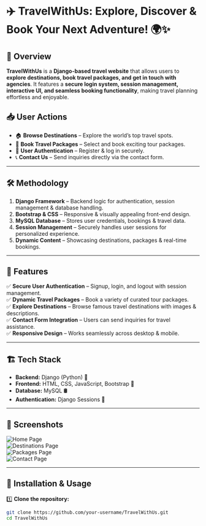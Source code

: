 # ✈️ TravelWithUs: Explore, Discover & Book Your Next Adventure! 🌍✨  

## 🚀 Overview  
**TravelWithUs** is a **Django-based travel website** that allows users to **explore destinations, book travel packages, and get in touch with agencies**. It features a **secure login system, session management, interactive UI, and seamless booking functionality**, making travel planning effortless and enjoyable.  

## 📥 User Actions  
- 🏠 **Browse Destinations** – Explore the world’s top travel spots.  
- 🎫 **Book Travel Packages** – Select and book exciting tour packages.  
- 🔐 **User Authentication** – Register & log in securely.  
- 📞 **Contact Us** – Send inquiries directly via the contact form.  

---

## 🛠️ Methodology  
1. **Django Framework** – Backend logic for authentication, session management & database handling.  
2. **Bootstrap & CSS** – Responsive & visually appealing front-end design.  
3. **MySQL Database** – Stores user credentials, bookings & travel data.  
4. **Session Management** – Securely handles user sessions for personalized experience.  
5. **Dynamic Content** – Showcasing destinations, packages & real-time bookings.  

---

## 🎨 Features  
✅ **Secure User Authentication** – Signup, login, and logout with session management.  
✅ **Dynamic Travel Packages** – Book a variety of curated tour packages.  
✅ **Explore Destinations** – Browse famous travel destinations with images & descriptions.  
✅ **Contact Form Integration** – Users can send inquiries for travel assistance.  
✅ **Responsive Design** – Works seamlessly across desktop & mobile.  

---

## 🏗️ Tech Stack  
- **Backend:** Django (Python) 🐍  
- **Frontend:** HTML, CSS, JavaScript, Bootstrap 🎨  
- **Database:** MySQL 🛢  
- **Authentication:** Django Sessions 🔐  

---

## 📸 Screenshots  
![Home Page](Images/home.png)  
![Destinations Page](Images/destinations.png)  
![Packages Page](Images/packages.png)  
![Contact Page](Images/contact.png)  

---

## 🔧 Installation & Usage  

1️⃣ **Clone the repository:**  
```bash
git clone https://github.com/your-username/TravelWithUs.git
cd TravelWithUs
